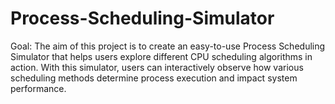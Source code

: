 # Process-Scheduling-Simulator
Goal: The aim of this project is to create an easy-to-use Process Scheduling Simulator that helps users explore different CPU scheduling algorithms in action. With this simulator, users can interactively observe how various scheduling methods determine process execution and impact system performance.
